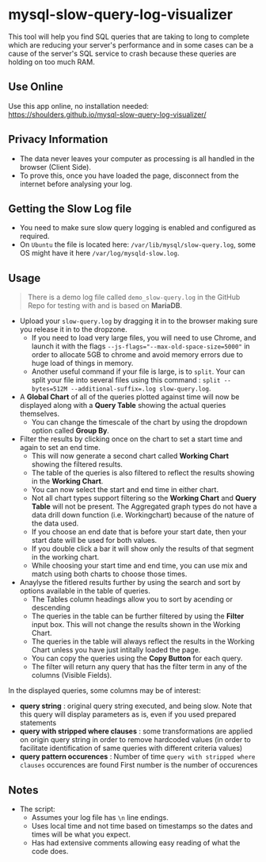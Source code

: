 # mysql-slow-query-log-visualizer

This tool will help you find SQL queries that are taking to long to complete which are reducing your server's performance and in some cases can be a cause of the server's SQL service to crash because these queries are holding on too much RAM.

## Use Online

Use this app online, no installation needed: <https://shoulders.github.io/mysql-slow-query-log-visualizer/>

## Privacy Information

- The data never leaves your computer as processing is all handled in the browser (Client Side).
- To prove this, once you have loaded the page, disconnect from the internet before analysing your log.

## Getting the Slow Log file

- You need to make sure slow query logging is enabled and configured as required.
- On `Ubuntu` the file is located here: `/var/lib/mysql/slow-query.log`, some OS might have it here `/var/log/mysqld-slow.log`.

## Usage

> There is a demo log file called `demo_slow-query.log` in the GitHub Repo for testing with and is based on **MariaDB**.

- Upload your `slow-query.log` by dragging it in to the browser making sure you release it in to the dropzone.
  - If you need to load very large files, you will need to use Chrome, and launch it with the flags `--js-flags="--max-old-space-size=5000"` in order to
  allocate 5GB to chrome and avoid memory errors due to huge load of things in memory.
  - Another useful command if your file is large, is to `split`. Your can split your file into several files using this command : `split --bytes=512M --additional-suffix=.log slow-query.log`.
- A **Global Chart** of all of the queries plotted against time will now be displayed along with a **Query Table** showing the actual queries themselves.
  - You can change the timescale of the chart by using the dropdown option called **Group By**.
- Filter the results by clicking once on the chart to set a start time and again to set an end time.
  - This will now generate a second chart called **Working Chart** showing the filtered results.
  - The table of the queries is also filtered to reflect the results showing in the **Working Chart**.
  - You can now select the start and end time in either chart.
  - Not all chart types support filtering so the **Working Chart** and **Query Table** will not be present. The Aggregated graph types do not have a data drill down function (i.e. Workingchart) because of the nature of the data used.
  - If you choose an end date that is before your start date, then your start date will be used for both values.
  - If you double click a bar it will show only the results of that segment in the working chart.
  - While choosing your start time and end time, you can use mix and match using both charts to choose those times.
- Anaylyse the fitlered results further by using the search and sort by options available in the table of queries.
  - The Tables column headings allow you to sort by acending or descending
  - The queries in the table can be further filtered by using the **Filter** input box. This will not change the results shown in the Working Chart.
  - The queries in the table will always reflect the results in the Working Chart unless you have just intitally loaded the page.
  - You can copy the queries using the **Copy Button** for each query.
  - The filter will return any query that has the filter term in any of the columns (Visible Fields).

In the displayed queries, some columns may be of interest:

- **query string** : original query string executed, and being slow. Note that this query will display parameters
   as is, even if you used prepared statements
- **query with stripped where clauses** : some transformations are applied on origin query string in order
   to remove hardcoded values (in order to facilitate identification of same queries with different criteria values)
- **query pattern occurences** : Number of time `query with stripped where clauses` occurences are found
   First number is the number of occurences

## Notes

- The script:
  - Assumes your log file has `\n` line endings.
  - Uses local time and not time based on timestamps so the dates and times will be what you expect.
  - Has had extensive comments allowing easy reading of what the code does.
